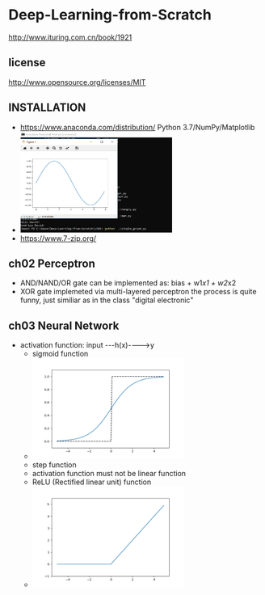 # Deep-Learning-from-Scratch
http://www.ituring.com.cn/book/1921

## license
http://www.opensource.org/licenses/MIT

## INSTALLATION
* https://www.anaconda.com/distribution/  Python 3.7/NumPy/Matplotlib
* <img src="alex/simple_graph.png"  width="300" height="200"/>
* https://www.7-zip.org/                 


## ch02 Perceptron
* AND/NAND/OR gate can be implemented as: bias + w1*x1 + w2*x2
* XOR gate implemeted via multi-layered perceptron
   the process is quite funny, just similiar as in the class "digital electronic"

## ch03 Neural Network
* activation function:  input ---h(x)---->y
  * sigmoid function
  * <img src="alex/sig_step_compare.png"  width="300" height="200"/>
  * step function
  * activation function must not be linear function
  * ReLU (Rectified linear unit) function
  * <img src="alex/ReLU.png"  width="300" height="200"/>
